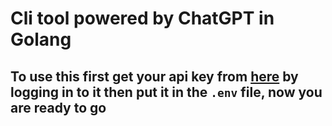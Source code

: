 # Cli tool powered by ChatGPT in Golang

## To use this first get your api key from [here](https://beta.openai.com/) by logging in to it then put it in the `.env` file, now you are ready to go

